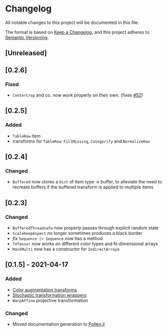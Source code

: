 

# Changelog
All notable changes to this project will be documented in this file.

The format is based on [Keep a Changelog](https://keepachangelog.com/en/1.0.0/),
and this project adheres to [Semantic Versioning](https://semver.org/spec/v2.0.0.html).

## [Unreleased]

## [0.2.6]

### Fixed

- `CenterCrop` and co. now work properly on their own. (fixes [#52](https://github.com/lorenzoh/DataAugmentation.jl/issues/52))

## [0.2.5]

### Added

- `TableRow` item
- transforms for `TableRow`: `FillMissing`, `Categorify` and `NormalizeRow`

## [0.2.4]

### Changed

- `Buffered` now stores a `Dict` of item type -> buffer, to alleviate the need to recreate
  buffers if the buffered transform is applied to multiple items

## [0.2.3]

### Changed

- `BufferedThreadsafe` now properly passes through explicit random state
- `ScaleKeepAspect` no longer sometimes produces a black border
- *fix* `Sequence |> Sequence` now has a method
- `ToTensor` now works on different color types and N-dimensional arrays
- `MaskMulti` now has a constructor for `IndirectArray`s

## [0.1.5] - 2021-04-17

### Added
- [Color augmentation transforms](https://lorenzoh.github.io/DataAugmentation.jl/dev/docs/literate/colortransforms.md.html)
- [Stochastic transformation wrappers](https://lorenzoh.github.io/DataAugmentation.jl/dev/docs/literate/stochastic.md.html)
- `WarpAffine` projective transformation

### Changed
- Moved documentation generation to [Pollen.jl](https://github.com/lorenzoh/Pollen.jl)
